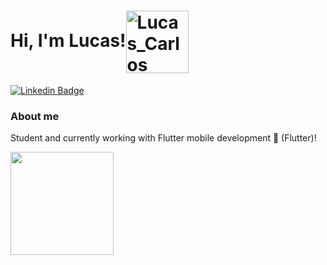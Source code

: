 # Hi, I'm Lucas!<img align="center" src="https://i.ibb.co/FsdhDNz/Emoji.png" alt="Lucas_Carlos" height="100" width="100" />

[![Linkedin Badge](https://img.shields.io/badge/-LinkedIn-blue?style=flat-square&logo=Linkedin&logoColor=white&link=https://www.linkedin.com/in/luccjov/)](https://www.linkedin.com/in/luccjov/)


### About me
Student and currently working with Flutter mobile development 📱 (Flutter)!


<p align="center">
  <a href="https://github.com/anuraghazra/github-readme-stats">
    <img
      align="left"
      height="165"
      src="https://github-readme-stats.vercel.app/api?username=lucascarlosj&count_private=true&show_icons=true&custom_title=Github%20Status&hide=issues&theme=radical"
    />
  </a>
</p>



